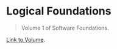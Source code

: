 # Logical Foundations

> Volume 1 of Software Foundations.

[Link to Volume](https://softwarefoundations.cis.upenn.edu/lf-current/index.html).